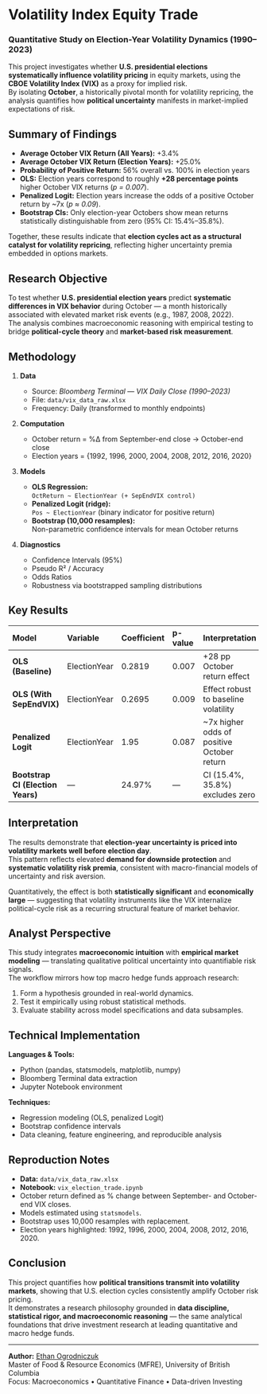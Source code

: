 # Volatility Index Equity Trade



### Quantitative Study on Election-Year Volatility Dynamics (1990–2023)

This project investigates whether **U.S. presidential elections systematically influence volatility pricing** in equity markets, using the **CBOE Volatility Index (VIX)** as a proxy for implied risk.  
By isolating **October**, a historically pivotal month for volatility repricing, the analysis quantifies how **political uncertainty** manifests in market-implied expectations of risk.

## Summary of Findings

- **Average October VIX Return (All Years):** +3.4%  
- **Average October VIX Return (Election Years):** +25.0%  
- **Probability of Positive Return:** 56% overall vs. 100% in election years  
- **OLS:** Election years correspond to roughly **+28 percentage points** higher October VIX returns (*p = 0.007*).  
- **Penalized Logit:** Election years increase the odds of a positive October return by ~7x (*p ≈ 0.09*).  
- **Bootstrap CIs:** Only election-year Octobers show mean returns statistically distinguishable from zero (95% CI: 15.4%–35.8%).

Together, these results indicate that **election cycles act as a structural catalyst for volatility repricing**, reflecting higher uncertainty premia embedded in options markets.

## Research Objective

To test whether **U.S. presidential election years** predict **systematic differences in VIX behavior** during October — a month historically associated with elevated market risk events (e.g., 1987, 2008, 2022).  
The analysis combines macroeconomic reasoning with empirical testing to bridge **political-cycle theory** and **market-based risk measurement**.

## Methodology

1. **Data**
   - Source: *Bloomberg Terminal — VIX Daily Close (1990–2023)*  
   - File: `data/vix_data_raw.xlsx`
   - Frequency: Daily (transformed to monthly endpoints)

2. **Computation**
   - October return = %Δ from September-end close → October-end close  
   - Election years = {1992, 1996, 2000, 2004, 2008, 2012, 2016, 2020}  

3. **Models**
   - **OLS Regression:**  
     `OctReturn ~ ElectionYear (+ SepEndVIX control)`  
   - **Penalized Logit (ridge):**  
     `Pos ~ ElectionYear` (binary indicator for positive return)
   - **Bootstrap (10,000 resamples):**  
     Non-parametric confidence intervals for mean October returns

4. **Diagnostics**
   - Confidence Intervals (95%)  
   - Pseudo R² / Accuracy  
   - Odds Ratios  
   - Robustness via bootstrapped sampling distributions

## Key Results

| Model | Variable | Coefficient | p-value | Interpretation |
|:--|:--|:--|:--|:--|
| **OLS (Baseline)** | ElectionYear | 0.2819 | 0.007 | +28 pp October return effect |
| **OLS (With SepEndVIX)** | ElectionYear | 0.2695 | 0.009 | Effect robust to baseline volatility |
| **Penalized Logit** | ElectionYear | 1.95 | 0.087 | ~7x higher odds of positive October return |
| **Bootstrap CI (Election Years)** | — | 24.97% | — | CI (15.4%, 35.8%) excludes zero |

## Interpretation

The results demonstrate that **election-year uncertainty is priced into volatility markets well before election day**.  
This pattern reflects elevated **demand for downside protection** and **systematic volatility risk premia**, consistent with macro-financial models of uncertainty and risk aversion.

Quantitatively, the effect is both **statistically significant** and **economically large** — suggesting that volatility instruments like the VIX internalize political-cycle risk as a recurring structural feature of market behavior.

## Analyst Perspective

This study integrates **macroeconomic intuition** with **empirical market modeling** — translating qualitative political uncertainty into quantifiable risk signals.  
The workflow mirrors how top macro hedge funds approach research:  
1. Form a hypothesis grounded in real-world dynamics.  
2. Test it empirically using robust statistical methods.  
3. Evaluate stability across model specifications and data subsamples.

## Technical Implementation

**Languages & Tools:**  
- Python (pandas, statsmodels, matplotlib, numpy)  
- Bloomberg Terminal data extraction  
- Jupyter Notebook environment  

**Techniques:**  
- Regression modeling (OLS, penalized Logit)  
- Bootstrap confidence intervals  
- Data cleaning, feature engineering, and reproducible analysis  

## Reproduction Notes

- **Data:** `data/vix_data_raw.xlsx`  
- **Notebook:** `vix_election_trade.ipynb`  
- October return defined as % change between September- and October-end VIX closes.  
- Models estimated using `statsmodels`.  
- Bootstrap uses 10,000 resamples with replacement.  
- Election years highlighted: 1992, 1996, 2000, 2004, 2008, 2012, 2016, 2020.

## Conclusion

This project quantifies how **political transitions transmit into volatility markets**, showing that U.S. election cycles consistently amplify October risk pricing.  
It demonstrates a research philosophy grounded in **data discipline, statistical rigor, and macroeconomic reasoning** — the same analytical foundations that drive investment research at leading quantitative and macro hedge funds.


---

**Author:** [Ethan Ogrodniczuk](https://www.linkedin.com/in/ethanogrodniczuk/)  
Master of Food & Resource Economics (MFRE), University of British Columbia  
Focus: Macroeconomics • Quantitative Finance • Data-driven Investing
